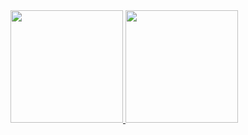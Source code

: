  <div style="display: inline_block">
  <a href="https://github.com/tiamashita">
  <img height="180em" src="https://github-readme-stats.vercel.app/api?username=tiamashita&show_icons=true&theme=dark&include_all_commits=true&count_private=true"/>
  <img height="180em" src="https://github-readme-stats.vercel.app/api/top-langs/?username=tiamashita&show_icons&layout=compact&langs_count=7&theme=dark"/>
</div>
  
